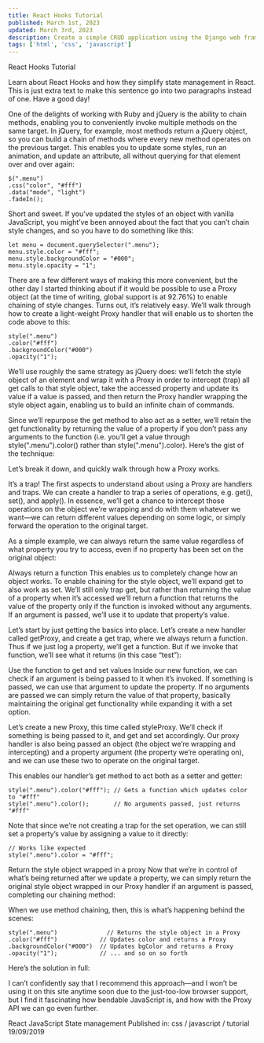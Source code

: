 ```yaml
---
title: React Hooks Tutorial
published: March 1st, 2023
updated: March 3rd, 2023
description: Create a simple CRUD application using the Django web framework. This is just extra text to make this sentence go into two paragraphs instead of one. Have a good day!
tags: ['html', 'css', 'javascript']
---
```


React Hooks Tutorial

Learn about React Hooks and how they simplify state management in React. This is just extra text to make this sentence go into two paragraphs instead of one. Have a good day!

One of the delights of working with Ruby and jQuery is the ability to chain methods, enabling you to conveniently invoke multiple methods on the same target. In jQuery, for example, most methods return a jQuery object, so you can build a chain of methods where every new method operates on the previous target. This enables you to update some styles, run an animation, and update an attribute, all without querying for that element over and over again:

    $(".menu")
    .css("color", "#fff")
    .data("mode", "light")
    .fadeIn();

Short and sweet. If you’ve updated the styles of an object with vanilla JavaScript, you might’ve been annoyed about the fact that you can’t chain style changes, and so you have to do something like this:

    let menu = document.querySelector(".menu");
    menu.style.color = "#fff";
    menu.style.backgroundColor = "#000";
    menu.style.opacity = "1";

There are a few different ways of making this more convenient, but the other day I started thinking about if it would be possible to use a Proxy object (at the time of writing, global support is at 92.76%) to enable chaining of style changes. Turns out, it’s relatively easy. We’ll walk through how to create a light-weight Proxy handler that will enable us to shorten the code above to this:

    style(".menu")
    .color("#fff")
    .backgroundColor("#000")
    .opacity("1");

We’ll use roughly the same strategy as jQuery does: we’ll fetch the style object of an element and wrap it with a Proxy in order to intercept (trap) all get calls to that style object, take the accessed property and update its value if a value is passed, and then return the Proxy handler wrapping the style object again, enabling us to build an infinite chain of commands.

Since we’ll repurpose the get method to also act as a setter, we’ll retain the get functionality by returning the value of a property if you don’t pass any arguments to the function (i.e. you’ll get a value through style(".menu").color() rather than style(".menu").color). Here’s the gist of the technique:

Let’s break it down, and quickly walk through how a Proxy works.

It’s a trap!
The first aspects to understand about using a Proxy are handlers and traps. We can create a handler to trap a series of operations, e.g. get(), set(), and apply(). In essence, we’ll get a chance to intercept those operations on the object we’re wrapping and do with them whatever we want—we can return different values depending on some logic, or simply forward the operation to the original target.

As a simple example, we can always return the same value regardless of what property you try to access, even if no property has been set on the original object:

Always return a function
This enables us to completely change how an object works. To enable chaining for the style object, we’ll expand get to also work as set. We’ll still only trap get, but rather than returning the value of a property when it’s accessed we’ll return a function that returns the value of the property only if the function is invoked without any arguments. If an argument is passed, we’ll use it to update that property’s value.

Let’s start by just getting the basics into place. Let’s create a new handler called getProxy, and create a get trap, where we always return a function. Thus if we just log a property, we’ll get a function. But if we invoke that function, we’ll see what it returns (in this case “test”):

Use the function to get and set values
Inside our new function, we can check if an argument is being passed to it when it’s invoked. If something is passed, we can use that argument to update the property. If no arguments are passed we can simply return the value of that property, basically maintaining the original get functionality while expanding it with a set option.

Let’s create a new Proxy, this time called styleProxy. We’ll check if something is being passed to it, and get and set accordingly. Our proxy handler is also being passed an object (the object we’re wrapping and intercepting) and a property argument (the property we’re operating on), and we can use these two to operate on the original target.

This enables our handler’s get method to act both as a setter and getter:

    style(".menu").color("#fff"); // Gets a function which updates color to "#fff"
    style(".menu").color();       // No arguments passed, just returns "#fff"

Note that since we’re not creating a trap for the set operation, we can still set a property’s value by assigning a value to it directly:

    // Works like expected
    style(".menu").color = "#fff";

Return the style object wrapped in a proxy
Now that we’re in control of what’s being returned after we update a property, we can simply return the original style object wrapped in our Proxy handler if an argument is passed, completing our chaining method:

When we use method chaining, then, this is what’s happening behind the scenes:

    style(".menu")              // Returns the style object in a Proxy
    .color("#fff")            // Updates color and returns a Proxy
    .backgroundColor("#000")  // Updates bgColor and returns a Proxy
    .opacity("1");            // ... and so on so forth

Here’s the solution in full:

I can’t confidently say that I recommend this approach—and I won’t be using it on this site anytime soon due to the just-too-low browser support, but I find it fascinating how bendable JavaScript is, and how with the Proxy API we can go even further.

React
JavaScript
State management
Published in: css / javascript / tutorial 19/09/2019
